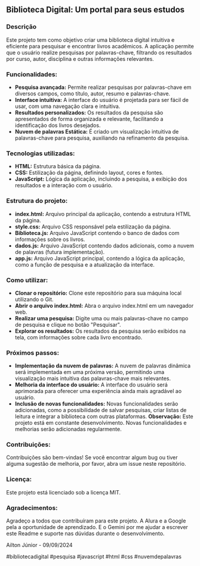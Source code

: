 ## Biblioteca Digital: Um portal para seus estudos
### Descrição
Este projeto tem como objetivo criar uma biblioteca digital intuitiva e eficiente para pesquisar e encontrar livros acadêmicos. A aplicação permite que o usuário realize pesquisas por palavras-chave, filtrando os resultados por curso, autor, disciplina e outras informações relevantes.

### Funcionalidades:
* **Pesquisa avançada:** Permite realizar pesquisas por palavras-chave em diversos campos, como título, autor, resumo e palavras-chave.
* **Interface intuitiva:** A interface do usuário é projetada para ser fácil de usar, com uma navegação clara e intuitiva.
* **Resultados personalizados:** Os resultados da pesquisa são apresentados de forma organizada e relevante, facilitando a identificação dos livros desejados.
* **Nuvem de palavras Estática:** É criado um visualização intuitiva de palavras-chave para pesquisa, auxiliando na refinamento da pesquisa.
### Tecnologias utilizadas:
* **HTML:** Estrutura básica da página.
* **CSS:** Estilização da página, definindo layout, cores e fontes.
* **JavaScript:** Lógica da aplicação, incluindo a pesquisa, a exibição dos resultados e a interação com o usuário.
### Estrutura do projeto:
* **index.html:** Arquivo principal da aplicação, contendo a estrutura HTML da página.
* **style.css:** Arquivo CSS responsável pela estilização da página.
* **Biblioteca.js:** Arquivo JavaScript contendo o banco de dados com informações sobre os livros.
* **dados.js:** Arquivo JavaScript contendo dados adicionais, como a nuvem de palavras (futura implementação).
* **app.js:** Arquivo JavaScript principal, contendo a lógica da aplicação, como a função de pesquisa e a atualização da interface.
### Como utilizar:
* **Clonar o repositório:** Clone este repositório para sua máquina local utilizando o Git.
* **Abrir o arquivo index.html:** Abra o arquivo index.html em um navegador web.
* **Realizar uma pesquisa:** Digite uma ou mais palavras-chave no campo de pesquisa e clique no botão "Pesquisar".
* **Explorar os resultados:** Os resultados da pesquisa serão exibidos na tela, com informações sobre cada livro encontrado.
### Próximos passos:
* **Implementação da nuvem de palavras:** A nuvem de palavras dinâmica será implementada em uma próxima versão, permitindo uma visualização mais intuitiva das palavras-chave mais relevantes.
* **Melhoria da interface do usuário:** A interface do usuário será aprimorada para oferecer uma experiência ainda mais agradável ao usuário.
* **Inclusão de novas funcionalidades:** Novas funcionalidades serão adicionadas, como a possibilidade de salvar pesquisas, criar listas de leitura e integrar a biblioteca com outras plataformas.
**Observação:** Este projeto está em constante desenvolvimento. Novas funcionalidades e melhorias serão adicionadas regularmente.

### Contribuições:

Contribuições são bem-vindas! Se você encontrar algum bug ou tiver alguma sugestão de melhoria, por favor, abra um issue neste repositório.

### Licença:

Este projeto está licenciado sob a licença MIT.

### Agradecimentos:

Agradeço a todos que contribuíram para este projeto.
A Alura e a Google pela a oportunidade de aprendizado.
E o Gemini por me ajudar a escrever este Readme e suporte nas dúvidas durante o desenvolvimento.

Ailton Júnior - 09/09/2024

#bibliotecadigital #pesquisa #javascript #html #css #nuvemdepalavras
